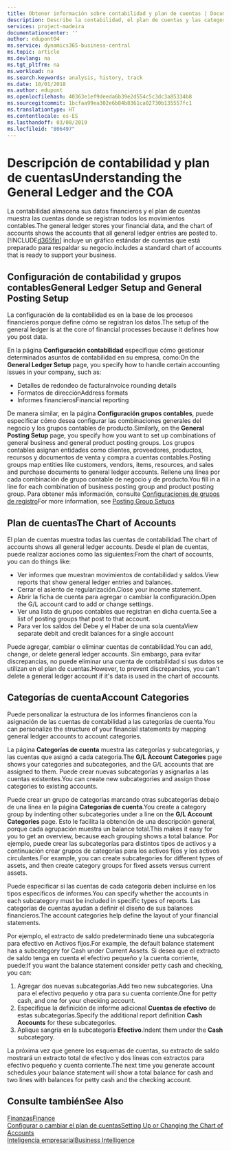 ```yaml
---
title: Obtener información sobre contabilidad y plan de cuentas | Documentos de Microsoft
description: Describe la contabilidad, el plan de cuentas y las categorías de cuentas.
services: project-madeira
documentationcenter: ''
author: edupont04
ms.service: dynamics365-business-central
ms.topic: article
ms.devlang: na
ms.tgt_pltfrm: na
ms.workload: na
ms.search.keywords: analysis, history, track
ms.date: 10/01/2018
ms.author: edupont
ms.openlocfilehash: 40363e1ef9deeda6b39e2d554c5c3dc3a85334b8
ms.sourcegitcommit: 1bcfaa99ea302e6b84b8361ca02730b135557fc1
ms.translationtype: HT
ms.contentlocale: es-ES
ms.lasthandoff: 03/08/2019
ms.locfileid: "806497"
---
```

# <a name="understanding-the-general-ledger-and-the-coa"></a><span data-ttu-id="5927f-103">Descripción de contabilidad y plan de cuentas</span><span class="sxs-lookup"><span data-stu-id="5927f-103">Understanding the General Ledger and the COA</span></span>
<span data-ttu-id="5927f-104">La contabilidad almacena sus datos financieros y el plan de cuentas muestra las cuentas donde se registran todos los movimientos contables.</span><span class="sxs-lookup"><span data-stu-id="5927f-104">The general ledger stores your financial data, and the chart of accounts shows the accounts that all general ledger entries are posted to.</span></span> [!INCLUDE[d365fin](includes/d365fin_md.md)] <span data-ttu-id="5927f-105">incluye un gráfico estándar de cuentas que está preparado para respaldar su negocio.</span><span class="sxs-lookup"><span data-stu-id="5927f-105">includes a standard chart of accounts that is ready to support your business.</span></span>

## <a name="general-ledger-setup-and-general-posting-setup"></a><span data-ttu-id="5927f-106">Configuración de contabilidad y grupos contables</span><span class="sxs-lookup"><span data-stu-id="5927f-106">General Ledger Setup and General Posting Setup</span></span>
<span data-ttu-id="5927f-107">La configuración de la contabilidad es en la base de los procesos financieros porque define cómo se registran los datos.</span><span class="sxs-lookup"><span data-stu-id="5927f-107">The setup of the general ledger is at the core of financial processes because it defines how you post data.</span></span>  

<span data-ttu-id="5927f-108">En la página **Configuración contabilidad** especifique cómo gestionar determinados asuntos de contabilidad en su empresa, como:</span><span class="sxs-lookup"><span data-stu-id="5927f-108">On the **General Ledger Setup** page, you specify how to handle certain accounting issues in your company, such as:</span></span>  

* <span data-ttu-id="5927f-109">Detalles de redondeo de factura</span><span class="sxs-lookup"><span data-stu-id="5927f-109">Invoice rounding details</span></span>  
* <span data-ttu-id="5927f-110">Formatos de dirección</span><span class="sxs-lookup"><span data-stu-id="5927f-110">Address formats</span></span>  
* <span data-ttu-id="5927f-111">Informes financieros</span><span class="sxs-lookup"><span data-stu-id="5927f-111">Financial reporting</span></span>  

<span data-ttu-id="5927f-112">De manera similar, en la página **Configuración grupos contables**, puede especificar cómo desea configurar las combinaciones generales del negocio y los grupos contables de producto.</span><span class="sxs-lookup"><span data-stu-id="5927f-112">Similarly, on the **General Posting Setup** page, you specify how you want to set up combinations of general business and general product posting groups.</span></span> <span data-ttu-id="5927f-113">Los grupos contables asignan entidades como clientes, proveedores, productos, recursos y documentos de venta y compra a cuentas contables.</span><span class="sxs-lookup"><span data-stu-id="5927f-113">Posting groups map entities like customers, vendors, items, resources, and sales and purchase documents to general ledger accounts.</span></span> <span data-ttu-id="5927f-114">Rellene una línea por cada combinación de grupo contable de negocio y de producto.</span><span class="sxs-lookup"><span data-stu-id="5927f-114">You fill in a line for each combination of business posting group and product posting group.</span></span> <span data-ttu-id="5927f-115">Para obtener más información, consulte [Configuraciones de grupos de registro](finance-posting-groups.md)</span><span class="sxs-lookup"><span data-stu-id="5927f-115">For more information, see [Posting Group Setups](finance-posting-groups.md)</span></span>  

## <a name="the-chart-of-accounts"></a><span data-ttu-id="5927f-116">Plan de cuentas</span><span class="sxs-lookup"><span data-stu-id="5927f-116">The Chart of Accounts</span></span>
<span data-ttu-id="5927f-117">El plan de cuentas muestra todas las cuentas de contabilidad.</span><span class="sxs-lookup"><span data-stu-id="5927f-117">The chart of accounts shows all general ledger accounts.</span></span> <span data-ttu-id="5927f-118">Desde el plan de cuentas, puede realizar acciones como las siguientes:</span><span class="sxs-lookup"><span data-stu-id="5927f-118">From the chart of accounts, you can do things like:</span></span>  

* <span data-ttu-id="5927f-119">Ver informes que muestran movimientos de contabilidad y saldos.</span><span class="sxs-lookup"><span data-stu-id="5927f-119">View reports that show general ledger entries and balances.</span></span>  
* <span data-ttu-id="5927f-120">Cerrar el asiento de regularización.</span><span class="sxs-lookup"><span data-stu-id="5927f-120">Close your income statement.</span></span>  
* <span data-ttu-id="5927f-121">Abrir la ficha de cuenta para agregar o cambiar la configuración.</span><span class="sxs-lookup"><span data-stu-id="5927f-121">Open the G/L account card to add or change settings.</span></span>  
* <span data-ttu-id="5927f-122">Ver una lista de grupos contables que registran en dicha cuenta.</span><span class="sxs-lookup"><span data-stu-id="5927f-122">See a list of posting groups that post to that account.</span></span>
* <span data-ttu-id="5927f-123">Para ver los saldos del Debe y el Haber de una sola cuenta</span><span class="sxs-lookup"><span data-stu-id="5927f-123">View separate debit and credit balances for a single account</span></span>  

<span data-ttu-id="5927f-124">Puede agregar, cambiar o eliminar cuentas de contabilidad.</span><span class="sxs-lookup"><span data-stu-id="5927f-124">You can add, change, or delete general ledger accounts.</span></span> <span data-ttu-id="5927f-125">Sin embargo, para evitar discrepancias, no puede eliminar una cuenta de contabilidad si sus datos se utilizan en el plan de cuentas.</span><span class="sxs-lookup"><span data-stu-id="5927f-125">However, to prevent discrepancies, you can't delete a general ledger account if it's data is used in the chart of accounts.</span></span>  

## <a name="account-categories"></a><span data-ttu-id="5927f-126">Categorías de cuenta</span><span class="sxs-lookup"><span data-stu-id="5927f-126">Account Categories</span></span>
<span data-ttu-id="5927f-127">Puede personalizar la estructura de los informes financieros con la asignación de las cuentas de contabilidad a las categorías de cuenta.</span><span class="sxs-lookup"><span data-stu-id="5927f-127">You can personalize the structure of your financial statements by mapping general ledger accounts to account categories.</span></span>  

<span data-ttu-id="5927f-128">La página **Categorías de cuenta** muestra las categorías y subcategorías, y las cuentas que asignó a cada categoría.</span><span class="sxs-lookup"><span data-stu-id="5927f-128">The **G/L Account Categories** page shows your categories and subcategories, and the G/L accounts that are assigned to them.</span></span> <span data-ttu-id="5927f-129">Puede crear nuevas subcategorías y asignarlas a las cuentas existentes.</span><span class="sxs-lookup"><span data-stu-id="5927f-129">You can create new subcategories and assign those categories to existing accounts.</span></span>  

<span data-ttu-id="5927f-130">Puede crear un grupo de categorías marcando otras subcategorías debajo de una línea en la página **Categorías de cuenta**.</span><span class="sxs-lookup"><span data-stu-id="5927f-130">You create a category group by indenting other subcategories under a line on the **G/L Account Categories** page.</span></span> <span data-ttu-id="5927f-131">Esto le facilita la obtención de una descripción general, porque cada agrupación muestra un balance total.</span><span class="sxs-lookup"><span data-stu-id="5927f-131">This makes it easy for you to get an overview, because each grouping shows a total balance.</span></span> <span data-ttu-id="5927f-132">Por ejemplo, puede crear las subcategorías para distintos tipos de activos y a continuación crear grupos de categorías para los activos fijos y los activos circulantes.</span><span class="sxs-lookup"><span data-stu-id="5927f-132">For example, you can create subcategories for different types of assets, and then create category groups for fixed assets versus current assets.</span></span>  

<span data-ttu-id="5927f-133">Puede especificar si las cuentas de cada categoría deben incluirse en los tipos específicos de informes.</span><span class="sxs-lookup"><span data-stu-id="5927f-133">You can specify whether the accounts in each subcategory must be included in specific types of reports.</span></span> <span data-ttu-id="5927f-134">Las categorías de cuentas ayudan a definir el diseño de sus balances financieros.</span><span class="sxs-lookup"><span data-stu-id="5927f-134">The account categories help define the layout of your financial statements.</span></span>  

<span data-ttu-id="5927f-135">Por ejemplo, el extracto de saldo predeterminado tiene una subcategoría para efectivo en Activos fijos.</span><span class="sxs-lookup"><span data-stu-id="5927f-135">For example, the default balance statement has a subcategory for Cash under Current Assets.</span></span> <span data-ttu-id="5927f-136">Si desea que el extracto de saldo tenga en cuenta el efectivo pequeño y la cuenta corriente, puede:</span><span class="sxs-lookup"><span data-stu-id="5927f-136">If you want the balance statement consider petty cash and checking, you can:</span></span>  

1. <span data-ttu-id="5927f-137">Agregar dos nuevas subcategorías.</span><span class="sxs-lookup"><span data-stu-id="5927f-137">Add two new subcategories.</span></span> <span data-ttu-id="5927f-138">Una para el efectivo pequeño y otra para su cuenta corriente.</span><span class="sxs-lookup"><span data-stu-id="5927f-138">One for petty cash, and one for your checking account.</span></span>  
2. <span data-ttu-id="5927f-139">Especifique la definición de informe adicional **Cuentas de efectivo** de estas subcategorías.</span><span class="sxs-lookup"><span data-stu-id="5927f-139">Specify the additional report definition **Cash Accounts** for these subcategories.</span></span>  
3. <span data-ttu-id="5927f-140">Aplique sangría en la subcategoría **Efectivo**.</span><span class="sxs-lookup"><span data-stu-id="5927f-140">Indent them under the **Cash** subcategory.</span></span>  

<span data-ttu-id="5927f-141">La próxima vez que genere los esquemas de cuentas, su extracto de saldo mostrará un extracto total de efectivo y dos líneas con extractos para efectivo pequeño y cuenta corriente.</span><span class="sxs-lookup"><span data-stu-id="5927f-141">The next time you generate account schedules your balance statement will show a total balance for cash and two lines with balances for petty cash and the checking account.</span></span>  

## <a name="see-also"></a><span data-ttu-id="5927f-142">Consulte también</span><span class="sxs-lookup"><span data-stu-id="5927f-142">See Also</span></span>
[<span data-ttu-id="5927f-143">Finanzas</span><span class="sxs-lookup"><span data-stu-id="5927f-143">Finance</span></span>](finance.md)  
[<span data-ttu-id="5927f-144">Configurar o cambiar el plan de cuentas</span><span class="sxs-lookup"><span data-stu-id="5927f-144">Setting Up or Changing the Chart of Accounts</span></span>](finance-setup-chart-accounts.md)  
[<span data-ttu-id="5927f-145">Inteligencia empresarial</span><span class="sxs-lookup"><span data-stu-id="5927f-145">Business Intelligence</span></span>](bi.md)  

